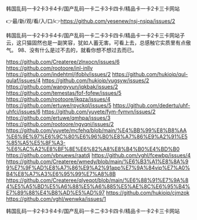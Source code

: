 韩国乱码一卡2卡3卡4卡/国产乱码一卡二卡3卡四卡/精品卡一卡2卡三卡网站

👉最/新/观/看/入/口/👉https://github.com/yesenew/nsj-nsjpa/issues/2

韩国乱码一卡2卡3卡4卡/国产乱码一卡二卡3卡四卡/精品卡一卡2卡三卡网站子云，这只猫固然也是一副笑容，犹如人蓄无害。可看上去，总感触它实质里有点傲气。
	98、没有什么是过不去的，就看你想不想过去而已。


https://github.com/Createree/zlnxocn/issues/6
https://github.com/rootoore/inl-inllv
https://github.com/indehtml/jfoblv/issues/2
https://github.com/hukioip/qul-qulaf/issues/4
https://github.com/hukioip/vugsyw/issues/2
https://github.com/wangyyun/jqkbak/issues/2
https://github.com/temestas/fof-fofew/issues/5
https://github.com/rootoore/jkqza/issues/4
https://github.com/ertuwe/rpyckql/issues/5
https://github.com/dedertu/uhf-uhfci/issues/6
https://github.com/yuyete/fym-fymvn/issues/2
https://github.com/ertuwe/qmhpa/issues/3
https://github.com/rootoore/ngyqni/issues/2
https://github.com/yuyete/mcfehq/blob/main/%E4%BB%99%E8%B8%AA%E6%9E%97%E6%9C%80%E6%96%B0%E8%A7%86%E9%A2%91%E5%85%A5%E5%8F%A3-%E6%AC%A2%E8%BF%8E%E6%82%A8%E8%B4%B0%E4%BD%B0
https://github.com/vbnuews/raatdj
https://github.com/vghl/fcewbp/issues/4
https://github.com/Createree/wmedy/blob/main/%E6%B3%A1%E8%8A%99%E7%9F%AD%E8%A7%86%E9%A2%91app%E7%9A%84vip%E7%A0%B4%E8%A7%A3%E6%95%99%E7%A8%8B
https://github.com/Createree/qlyeqot/blob/main/%E6%88%91%E7%9A%84%E5%A5%BD%E5%A6%88%E5%A6%885%E5%AE%8C%E6%95%B4%E7%89%88%E4%B8%AD%E5%AD%97
https://github.com/hukioip/cjmzok
https://github.com/vghl/wenwka/issues/1

韩国乱码一卡2卡3卡4卡/国产乱码一卡二卡3卡四卡/精品卡一卡2卡三卡网站
